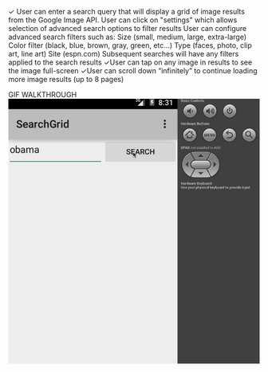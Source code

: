 ✓ User can enter a search query that will display a grid of image results from the Google Image API.
  User can click on "settings" which allows selection of advanced search options to filter results
  User can configure advanced search filters such as:
  Size (small, medium, large, extra-large)
  Color filter (black, blue, brown, gray, green, etc...)
  Type (faces, photo, clip art, line art)
  Site (espn.com)
  Subsequent searches will have any filters applied to the search results
✓User can tap on any image in results to see the image full-screen
✓User can scroll down “infinitely” to continue loading more image results (up to 8 pages)

GIF WALKTHROUGH
<img src=https://github.com/jnlaguerre23/Google-SearchGrid/blob/master/SearchGrid.gif >
